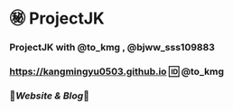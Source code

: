 # ㊙️ ProjectJK
### ProjectJK with **@to_kmg , @bjww_sss109883**
### __https://kangmingyu0503.github.io__ 🆔 **@to_kmg**
### 💮***Website & Blog***💮
